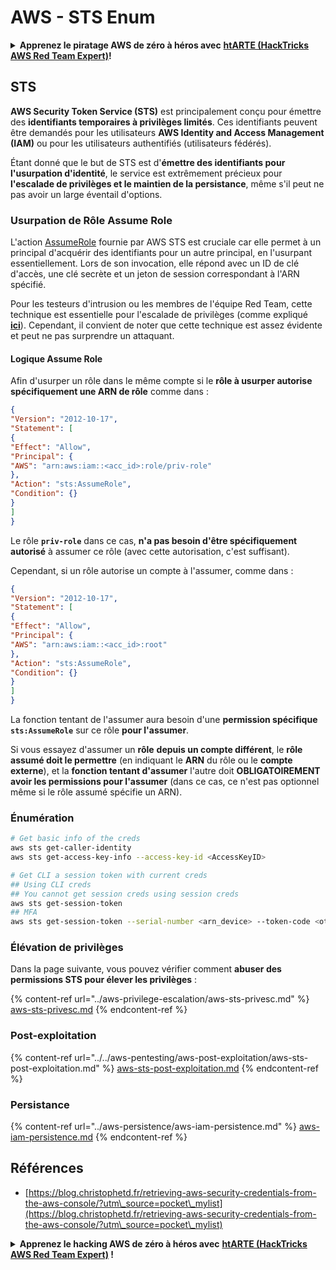 # AWS - STS Enum

<details>

<summary><strong>Apprenez le piratage AWS de zéro à héros avec</strong> <a href="https://training.hacktricks.xyz/courses/arte"><strong>htARTE (HackTricks AWS Red Team Expert)</strong></a><strong>!</strong></summary>

Autres moyens de soutenir HackTricks :

* Si vous souhaitez voir votre **entreprise annoncée dans HackTricks** ou **télécharger HackTricks en PDF**, consultez les [**PLANS D'ABONNEMENT**](https://github.com/sponsors/carlospolop)!
* Obtenez le [**merchandising officiel PEASS & HackTricks**](https://peass.creator-spring.com)
* Découvrez [**La Famille PEASS**](https://opensea.io/collection/the-peass-family), notre collection d'[**NFTs**](https://opensea.io/collection/the-peass-family) exclusifs
* **Rejoignez le** 💬 [**groupe Discord**](https://discord.gg/hRep4RUj7f) ou le [**groupe telegram**](https://t.me/peass) ou **suivez** moi sur **Twitter** 🐦 [**@carlospolopm**](https://twitter.com/carlospolopm)**.**
* **Partagez vos astuces de piratage en soumettant des PR aux dépôts github** [**HackTricks**](https://github.com/carlospolop/hacktricks) et [**HackTricks Cloud**](https://github.com/carlospolop/hacktricks-cloud).

</details>

## STS

**AWS Security Token Service (STS)** est principalement conçu pour émettre des **identifiants temporaires à privilèges limités**. Ces identifiants peuvent être demandés pour les utilisateurs **AWS Identity and Access Management (IAM)** ou pour les utilisateurs authentifiés (utilisateurs fédérés).

Étant donné que le but de STS est d'**émettre des identifiants pour l'usurpation d'identité**, le service est extrêmement précieux pour **l'escalade de privilèges et le maintien de la persistance**, même s'il peut ne pas avoir un large éventail d'options.

### Usurpation de Rôle Assume Role

L'action [AssumeRole](https://docs.aws.amazon.com/STS/latest/APIReference/API\_AssumeRole.html) fournie par AWS STS est cruciale car elle permet à un principal d'acquérir des identifiants pour un autre principal, en l'usurpant essentiellement. Lors de son invocation, elle répond avec un ID de clé d'accès, une clé secrète et un jeton de session correspondant à l'ARN spécifié.

Pour les testeurs d'intrusion ou les membres de l'équipe Red Team, cette technique est essentielle pour l'escalade de privilèges (comme expliqué [**ici**](../aws-privilege-escalation/aws-sts-privesc.md#sts-assumerole)). Cependant, il convient de noter que cette technique est assez évidente et peut ne pas surprendre un attaquant.

#### Logique Assume Role

Afin d'usurper un rôle dans le même compte si le **rôle à usurper autorise spécifiquement une ARN de rôle** comme dans :
```json
{
"Version": "2012-10-17",
"Statement": [
{
"Effect": "Allow",
"Principal": {
"AWS": "arn:aws:iam::<acc_id>:role/priv-role"
},
"Action": "sts:AssumeRole",
"Condition": {}
}
]
}
```
Le rôle **`priv-role`** dans ce cas, **n'a pas besoin d'être spécifiquement autorisé** à assumer ce rôle (avec cette autorisation, c'est suffisant).

Cependant, si un rôle autorise un compte à l'assumer, comme dans :
```json
{
"Version": "2012-10-17",
"Statement": [
{
"Effect": "Allow",
"Principal": {
"AWS": "arn:aws:iam::<acc_id>:root"
},
"Action": "sts:AssumeRole",
"Condition": {}
}
]
}
```
La fonction tentant de l'assumer aura besoin d'une **permission spécifique `sts:AssumeRole`** sur ce rôle **pour l'assumer**.

Si vous essayez d'assumer un **rôle** **depuis un compte différent**, le **rôle assumé doit le permettre** (en indiquant le **ARN** du rôle ou le **compte externe**), et la **fonction tentant d'assumer** l'autre doit **OBLIGATOIREMENT** **avoir les permissions pour l'assumer** (dans ce cas, ce n'est pas optionnel même si le rôle assumé spécifie un ARN).

### Énumération
```bash
# Get basic info of the creds
aws sts get-caller-identity
aws sts get-access-key-info --access-key-id <AccessKeyID>

# Get CLI a session token with current creds
## Using CLI creds
## You cannot get session creds using session creds
aws sts get-session-token
## MFA
aws sts get-session-token --serial-number <arn_device> --token-code <otp_code>
```
### Élévation de privilèges

Dans la page suivante, vous pouvez vérifier comment **abuser des permissions STS pour élever les privilèges** :

{% content-ref url="../aws-privilege-escalation/aws-sts-privesc.md" %}
[aws-sts-privesc.md](../aws-privilege-escalation/aws-sts-privesc.md)
{% endcontent-ref %}

### Post-exploitation

{% content-ref url="../../aws-pentesting/aws-post-exploitation/aws-sts-post-exploitation.md" %}
[aws-sts-post-exploitation.md](../../aws-pentesting/aws-post-exploitation/aws-sts-post-exploitation.md)
{% endcontent-ref %}

### Persistance

{% content-ref url="../aws-persistence/aws-iam-persistence.md" %}
[aws-iam-persistence.md](../aws-persistence/aws-iam-persistence.md)
{% endcontent-ref %}

## Références

* [https://blog.christophetd.fr/retrieving-aws-security-credentials-from-the-aws-console/?utm\_source=pocket\_mylist](https://blog.christophetd.fr/retrieving-aws-security-credentials-from-the-aws-console/?utm\_source=pocket\_mylist)

<details>

<summary><strong>Apprenez le hacking AWS de zéro à héros avec</strong> <a href="https://training.hacktricks.xyz/courses/arte"><strong>htARTE (HackTricks AWS Red Team Expert)</strong></a><strong> !</strong></summary>

Autres moyens de soutenir HackTricks :

* Si vous souhaitez voir votre **entreprise annoncée dans HackTricks** ou **télécharger HackTricks en PDF**, consultez les [**PLANS D'ABONNEMENT**](https://github.com/sponsors/carlospolop)!
* Obtenez le [**merchandising officiel PEASS & HackTricks**](https://peass.creator-spring.com)
* Découvrez [**La Famille PEASS**](https://opensea.io/collection/the-peass-family), notre collection d'[**NFTs**](https://opensea.io/collection/the-peass-family) exclusifs
* **Rejoignez le** 💬 [**groupe Discord**](https://discord.gg/hRep4RUj7f) ou le [**groupe Telegram**](https://t.me/peass) ou **suivez-moi** sur **Twitter** 🐦 [**@carlospolopm**](https://twitter.com/carlospolopm)**.**
* **Partagez vos astuces de hacking en soumettant des PR aux dépôts github** [**HackTricks**](https://github.com/carlospolop/hacktricks) et [**HackTricks Cloud**](https://github.com/carlospolop/hacktricks-cloud).

</details>
